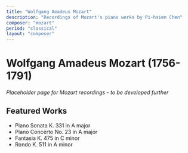 ```yaml
---
title: "Wolfgang Amadeus Mozart"
description: "Recordings of Mozart's piano works by Pi-hsien Chen"
composer: "mozart"
period: "classical"
layout: "composer"
---
```


# Wolfgang Amadeus Mozart (1756-1791)

*Placeholder page for Mozart recordings - to be developed further*

## Featured Works
- Piano Sonata K. 331 in A major
- Piano Concerto No. 23 in A major
- Fantasia K. 475 in C minor
- Rondo K. 511 in A minor